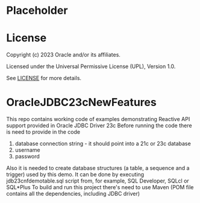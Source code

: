 # Placeholder

# License

Copyright (c) 2023 Oracle and/or its affiliates.

Licensed under the Universal Permissive License (UPL), Version 1.0.

See [LICENSE](https://github.com/oracle-devrel/technology-engineering/blob/folder-structure/LICENSE) for more details.

# OracleJDBC23cNewFeatures
This repo contains working code of examples demonstrating Reactive API support provided in Oracle JDBC Driver 23c
Before running the code there is need to provide in the code
1. database connection string - it should point into a 21c or 23c database
2. username
3. password

Also it is needed to create database structures (a table, a sequence and a trigger) used by this demo.
It can be done by executing jdb23cnfdemotable.sql script from, for example, SQL Developer, SQLcl or SQL*Plus
To build and run this project there's need to use Maven (POM file contains all the dependencies, including JDBC driver)
